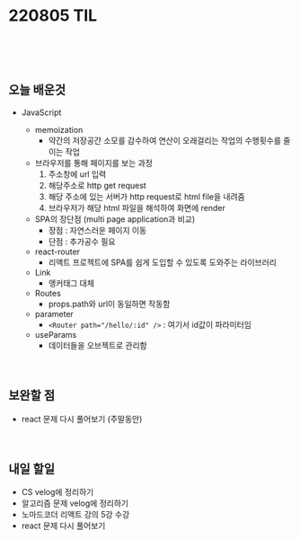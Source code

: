 # 220805 TIL

<br /><br /><br />

## 오늘 배운것

- JavaScript

  - memoization
    - 약간의 저장공간 소모를 감수하여 연산이 오래걸리는 작업의 수행횟수를 줄이는 작업
  - 브라우저를 통해 페이지를 보는 과정
    1. 주소창에 url 입력
    2. 해당주소로 http get request
    3. 해당 주소에 있는 서버가 http request로 html file을 내려줌
    4. 브라우저가 해당 html 파일을 해석하여 화면에 render
  - SPA의 장단점 (multi page application과 비교)
    - 장점 : 자연스러운 페이지 이동
    - 단점 : 추가공수 필요
  - react-router
    - 리액트 프로젝트에 SPA를 쉽게 도입할 수 있도록 도와주는 라이브러리
  - Link
    - 앵커태그 대체
  - Routes
    - props.path와 url이 동일하면 작동함
  - parameter
    - `<Router path="/hello/:id" />` : 여기서 id값이 파라미터임
  - useParams
    - 데이터들을 오브젝트로 관리함
      <br /><br /><br />

## 보완할 점

- react 문제 다시 풀어보기 (주말동안)
  <br /><br /><br />

## 내일 할일

- CS velog에 정리하기
- 알고리즘 문제 velog에 정리하기
- 노마드코더 리액트 강의 5강 수강
- react 문제 다시 풀어보기
